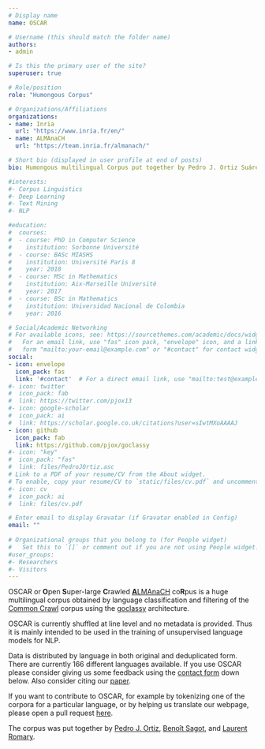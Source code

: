 ```yaml
---
# Display name
name: OSCAR

# Username (this should match the folder name)
authors:
- admin

# Is this the primary user of the site?
superuser: true

# Role/position
role: "Humongous Corpus"

# Organizations/Affiliations
organizations: 
- name: Inria
  url: "https://www.inria.fr/en/"
- name: ALMAnaCH
  url: "https://team.inria.fr/almanach/"

# Short bio (displayed in user profile at end of posts)
bio: Humongous multilingual Corpus put together by Pedro J. Ortiz Suárez, Benoît Sagot and Laurent Romary, researchers at the ALMAnaCH research team at Inria

#interests:
#- Corpus Linguistics
#- Deep Learning
#- Text Mining
#- NLP

#education:
#  courses:
#  - course: PhD in Computer Science
#    institution: Sorbonne Université
#  - course: BASc MIASHS
#    institution: Université Paris 8
#    year: 2018
#  - course: MSc in Mathematics
#    institution: Aix-Marseille Université
#    year: 2017
#  - course: BSc in Mathematics
#    institution: Universidad Nacional de Colombia
#    year: 2016

# Social/Academic Networking
# For available icons, see: https://sourcethemes.com/academic/docs/widgets/#icons
#   For an email link, use "fas" icon pack, "envelope" icon, and a link in the
#   form "mailto:your-email@example.com" or "#contact" for contact widget.
social:
- icon: envelope
  icon_pack: fas
  link: '#contact'  # For a direct email link, use "mailto:test@example.org".
#- icon: twitter
#  icon_pack: fab
#  link: https://twitter.com/pjox13
#- icon: google-scholar
#  icon_pack: ai
#  link: https://scholar.google.co.uk/citations?user=sIwtMXoAAAAJ
- icon: github
  icon_pack: fab
  link: https://github.com/pjox/goclassy
#- icon: "key"
#  icon_pack: "fas"
#  link: files/PedroJOrtiz.asc
# Link to a PDF of your resume/CV from the About widget.
# To enable, copy your resume/CV to `static/files/cv.pdf` and uncomment the lines below.
#- icon: cv
#  icon_pack: ai
#  link: files/cv.pdf

# Enter email to display Gravatar (if Gravatar enabled in Config)
email: ""
  
# Organizational groups that you belong to (for People widget)
#   Set this to `[]` or comment out if you are not using People widget.  
#user_groups:
#- Researchers
#- Visitors
---
```


OSCAR or **O**pen **S**uper-large **C**rawled [**A**LMAnaCH](https://team.inria.fr/almanach/) co**R**pus is a huge multilingual corpus obtained by language classification and filtering of the [Common Crawl](https://commoncrawl.org/) corpus using the [goclassy](https://github.com/pjox/goclassy) architecture.

OSCAR is currently shuffled at line level and no metadata is provided. Thus it is mainly intended to be used in the training of unsupervised language models for NLP.

Data is distributed by language in both original and deduplicated form. There are currently 166 different languages available. If you use OSCAR please consider giving us some feedback using the [contact form](#contact) down below. Also consider citing our [paper](https://hal.inria.fr/hal-02148693).

If you want to contribute to OSCAR, for example by tokenizing one of the corpora for a particular language, or by helping us translate our webpage, please open a pull request [here](https://github.com/pjox/oscar-website).

The corpus was put together by [Pedro J. Ortiz](https://pjortiz.com/), [Benoît Sagot](http://alpage.inria.fr/~sagot/), and [Laurent Romary](https://cv.archives-ouvertes.fr/laurentromary).
